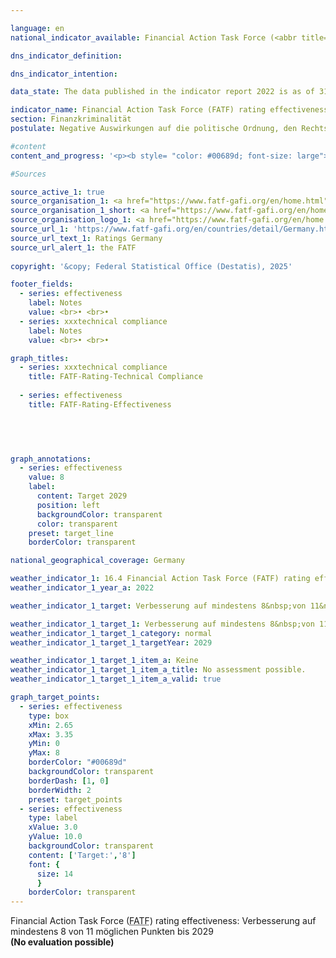 ```yaml
---

language: en        
national_indicator_available: Financial Action Task Force (<abbr title="Financial Action Task Force" tabindex="0">FATF</abbr>) rating effectiveness        

dns_indicator_definition:         

dns_indicator_intention:         

data_state: The data published in the indicator report 2022 is as of 31 October 2022. The data shown on this platform is updated regularly, so that more current data may be available online than published in the <a href="https://dns-indikatoren.de/assets/Publikationen/Indikatorenberichte/2022.pdf">indicator report 2022</a>.        

indicator_name: Financial Action Task Force (FATF) rating effectiveness        
section: Finanzkriminalität        
postulate: Negative Auswirkungen auf die politische Ordnung, den Rechtsstaat, die Wirtschaft und die Gesellschaft verhindern        

#content         
content_and_progress: '<p><b style= "color: #00689d; font-size: large">16.4&nbsp;Financial Action Task Force (<abbr title="Financial Action Task Force" tabindex="0">FATF</abbr>) rating effectiveness</b><br><br></p>'                

#Sources        

source_active_1: true
source_organisation_1: <a href="https://www.fatf-gafi.org/en/home.html" target="_blank" onclick="return confirm_alert('the FATF', 'En')">Financial Action Task Force</a>
source_organisation_1_short: <a href="https://www.fatf-gafi.org/en/home.html" target="_blank" onclick="return confirm_alert('the FATF', 'En')">Financial Action Task Force</a>
source_organisation_logo_1: <a href="https://www.fatf-gafi.org/en/home.html" target="_blank" onclick="return confirm_alert('the FATF', 'En')"><img src="https://dnsTestEnvironment.github.io/site/public/OrgImgEn/fatf.png" alt="Financial Action Task Force" title=" Click here to visit the homepage of the organizationFinancial Action Task Force" style="height:60px; width:148px; border:transparent"/></a>
source_url_1: 'https://www.fatf-gafi.org/en/countries/detail/Germany.html'
source_url_text_1: Ratings Germany
source_url_alert_1: the FATF
        
copyright: '&copy; Federal Statistical Office (Destatis), 2025'        

footer_fields:
  - series: effectiveness
    label: Notes
    value: <br>• <br>• 
  - series: xxxtechnical compliance
    label: Notes
    value: <br>• <br>•         

graph_titles: 
  - series: xxxtechnical compliance
    title: FATF-Rating-Technical Compliance
    
  - series: effectiveness
    title: FATF-Rating-Effectiveness
            

        


graph_annotations:
  - series: effectiveness
    value: 8
    label:
      content: Target 2029
      position: left
      backgroundColor: transparent
      color: transparent
    preset: target_line
    borderColor: transparent                

national_geographical_coverage: Germany        

weather_indicator_1: 16.4 Financial Action Task Force (FATF) rating effectiveness
weather_indicator_1_year_a: 2022

weather_indicator_1_target: Verbesserung auf mindestens 8&nbsp;von 11&nbsp;möglichen Punkten bis 2029

weather_indicator_1_target_1: Verbesserung auf mindestens 8&nbsp;von 11&nbsp;möglichen Punkten bis 2029
weather_indicator_1_target_1_category: normal
weather_indicator_1_target_1_targetYear: 2029

weather_indicator_1_target_1_item_a: Keine
weather_indicator_1_target_1_item_a_title: No assessment possible.
weather_indicator_1_target_1_item_a_valid: true        

graph_target_points:
  - series: effectiveness
    type: box
    xMin: 2.65
    xMax: 3.35
    yMin: 0
    yMax: 8
    borderColor: "#00689d"
    backgroundColor: transparent
    borderDash: [1, 0]
    borderWidth: 2
    preset: target_points
  - series: effectiveness
    type: label
    xValue: 3.0
    yValue: 10.0
    backgroundColor: transparent
    content: ['Target:','8']
    font: {
      size: 14
      }
    borderColor: transparent        
---
```



<div>
  <div class="my-header">
    <label class="default">Financial Action Task Force (<abbr title="Financial Action Task Force" tabindex="0">FATF</abbr>) rating effectiveness: Verbesserung auf mindestens 8&nbsp;von 11&nbsp;möglichen Punkten bis 2029
    </label>
  </div>
</div>
<div class="my-header-note">
  <label class="default"><b>(No evaluation possible)
  </b></label>
</div>